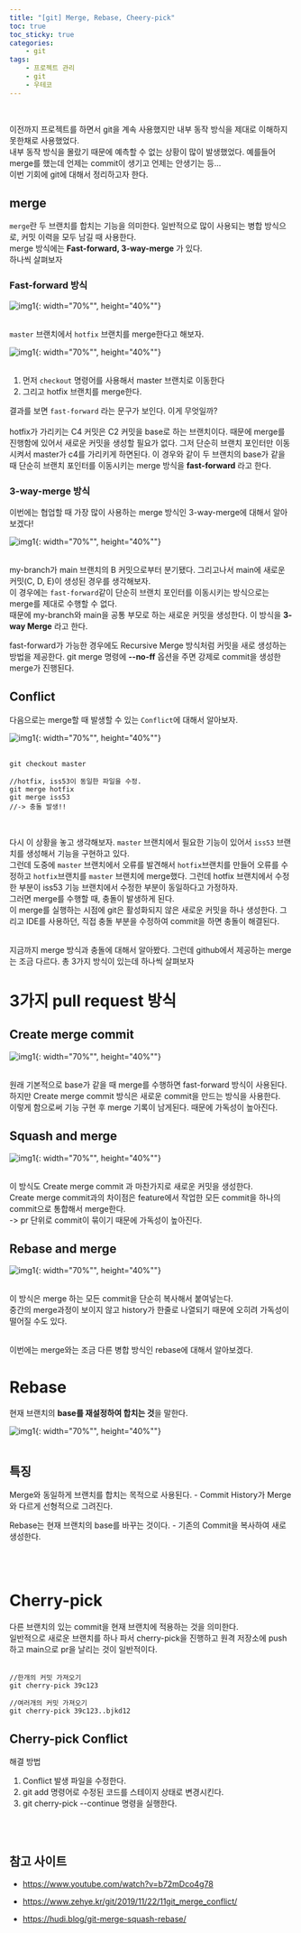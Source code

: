 ```yaml
---
title: "[git] Merge, Rebase, Cheery-pick"
toc: true
toc_sticky: true
categories: 
    - git
tags:
    - 프로젝트 관리
    - git
    - 우테코
---
```


<br>

이전까지 프로젝트를 하면서 git을 계속 사용했지만 내부 동작 방식을 제대로 이해하지 못한채로 사용했었다.<br>
내부 동작 방식을 몰랐기 때문에 예측할 수 없는 상황이 많이 발생했었다. 예를들어 merge를 했는데 언제는 commit이 생기고 언제는 안생기는 등...<br>
이번 기회에 git에 대해서 정리하고자 한다.

## merge

`merge`란 두 브랜치를 합치는 기능을 의미한다. 일반적으로 많이 사용되는 병합 방식으로, 커밋 이력을 모두 남길 때 사용한다.<br>
 merge 방식에는 **Fast-forward, 3-way-merge** 가 있다. <br>
하나씩 살펴보자 <br>

### Fast-forward 방식

![img1](/assets/images/41_1.png){: width="70%"", height="40%""} <br><br>

`master` 브랜치에서 `hotfix` 브랜치를 merge한다고 해보자.

![img1](/assets/images/41_2.png){: width="70%"", height="40%""} <br><br>

1. 먼저 `checkout` 명령어를 사용해서 master 브랜치로 이동한다
2. 그리고 hotfix 브랜치를 merge한다.

결과를 보면 `fast-forward` 라는 문구가 보인다. 이게 무엇일까? <br><br>
hotfix가 가리키는 C4 커밋은 C2 커밋을 base로 하는 브랜치이다. 때문에 merge를 진행함에 있어서 새로운 커밋을 생성할 필요가 없다. 그저 단순히 브랜치 포인터만 이동시켜서 master가 c4를 가리키게 하면된다. 이 경우와 같이 두 브랜치의 base가 같을 때 단순히 브랜치 포인터를 이동시키는 merge 방식을 **fast-forward** 라고 한다. <br>

### 3-way-merge 방식

이번에는 협업할 때 가장 많이 사용하는 merge 방식인 3-way-merge에 대해서 알아보겠다!

![img1](/assets/images/41_3.png){: width="70%"", height="40%""} <br><br>

my-branch가 main 브랜치의 B 커밋으로부터 분기됐다. 그리고나서 main에 새로운 커밋(C, D, E)이 생성된 경우를 생각해보자.<br>
이 경우에는 `fast-forward`같이 단순히 브랜치 포인터를 이동시키는 방식으로는 merge를 제대로 수행할 수 없다. <br>
때문에 my-branch와 main을 공통 부모로 하는 새로운 커밋을 생성한다. 이 방식을 **3-way Merge** 라고 한다.<br>

fast-forward가 가능한 경우에도 Recursive Merge 방식처럼 커밋을 새로 생성하는 방법을 제공한다. git merge 명령에 **--no-ff** 옵션을 주면 강제로 commit을 생성한 merge가 진행된다. <br>

## Conflict

다음으로는 merge할 때 발생할 수 있는 `Conflict`에 대해서 알아보자.<br>

![img1](/assets/images/41_1.png){: width="70%"", height="40%""} <br><br>

```
git checkout master

//hotfix, iss53이 동일한 파일을 수정.
git merge hotfix
git merge iss53
//-> 충돌 발생!!
```
<br>

다시 이 상황을 놓고 생각해보자. `master` 브랜치에서 필요한 기능이 있어서 `iss53` 브랜치를 생성해서 기능을 구현하고 있다.<br>
그런데 도중에 `master` 브랜치에서 오류를 발견해서 `hotfix`브랜치를 만들어 오류를 수정하고 `hotfix`브랜치를 `master` 브랜치에 merge했다. 그런데 hotfix 브랜치에서 수정한 부분이 iss53 기능 브랜치에서 수정한 부분이 동일하다고 가정하자.<br>
그러면 merge를 수행할 때, 충돌이 발생하게 된다.<br>
이 merge를 실행하는 시점에 git은 활성화되지 않은 새로운 커밋을 하나 생성한다. 그리고 IDE를 사용하던, 직접 충돌 부분을 수정하여 commit을 하면 충돌이 해결된다.
<br><br>

지금까지 merge 방식과 충돌에 대해서 알아봤다. 그런데 github에서 제공하는 merge는 조금 다르다. 총 3가지 방식이 있는데 하나씩 살펴보자<br>

# 3가지 pull request 방식

## Create merge commit

![img1](/assets/images/41_4.png){: width="70%"", height="40%""} <br><br>

원래 기본적으로 base가 같을 때 merge를 수행하면 fast-forward 방식이 사용된다. 하지만 Create merge commit 방식은 새로운 commit을 만드는 방식을 사용한다.<br>
이렇게 함으로써 기능 구현 후 merge 기록이 남게된다. 때문에 가독성이 높아진다. <br>

## Squash and merge

![img1](/assets/images/41_5.png){: width="70%"", height="40%""} <br><br>

이 방식도 Create merge commit 과 마찬가지로 새로운 커밋을 생성한다.<br> Create merge commit과의 차이점은 feature에서 작업한 모든 commit을 하나의 commit으로 통합해서 merge한다.<br>
-> pr 단위로 commit이 묶이기 때문에 가독성이 높아진다. <br>

## Rebase and merge

![img1](/assets/images/41_6.png){: width="70%"", height="40%""} <br><br>

이 방식은 merge 하는 모든 commit을 단순히 복사해서 붙여넣는다.<br>
중간의 merge과정이 보이지 않고 history가 한줄로 나열되기 때문에 오히려 가독성이 떨어질 수도 있다. <br><br>

이번에는 merge와는 조금 다른 병합 방식인 rebase에 대해서 알아보겠다. <br>

# Rebase

현재 브랜치의 **base를 재설정하여 합치는 것**을 말한다. <br>

![img1](/assets/images/41_7.png){: width="70%"", height="40%""} <br><br>

## 특징

Merge와 동일하게 브랜치를 합치는 목적으로 사용된다.
    - Commit History가 Merge와 다르게 선형적으로 그려진다.

Rebase는 현재 브랜치의 base를 바꾸는 것이다.
    - 기존의 Commit을 복사하여 새로 생성한다.

<br><br>

# Cherry-pick

다른 브랜치의 있는 commit을 현재 브랜치에 적용하는 것을 의미한다. <br>
일반적으로 새로운 브랜치를 하나 파서 cherry-pick을 진행하고 원격 저장소에 push하고 main으로 pr을 날리는 것이 일반적이다.<br><br>

```
//한개의 커밋 가져오기
git cherry-pick 39c123

//여러개의 커밋 가져오기
git cherry-pick 39c123..bjkd12
```

## Cherry-pick Conflict

해결 방법
1. Conflict 발생 파일을 수정한다.
2. git add 명령어로 수정된 코드를 스테이지 상태로 변경시킨다.
3. git cherry-pick --continue 명령을 실행한다.

<br><br>

## 참고 사이트
* https://www.youtube.com/watch?v=b72mDco4g78

* https://www.zehye.kr/git/2019/11/22/11git_merge_conflict/

* https://hudi.blog/git-merge-squash-rebase/










